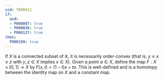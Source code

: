 ```yaml
---
uid: T000611
if:
  and:
  - P000097: true
  - P000036: true
  - P000137: true
then:
  P000199: true
---
```


If $X$ is a connected subset of $\mathbb R$, it is necessarily order-convex (that is, $y\le x\le z$ with $y,z\in X$ implies $x\in X$). Given a point $a\in X$, define the map $F:X\times[0,1]\to X$ by $F(x,t)=(1-t)x+ta$.  This is well-defined and is a homotopy between the identity map on $X$ and a constant map.

